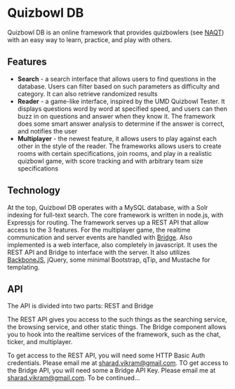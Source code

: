 Quizbowl DB 
================

Quizbowl DB is an online framework that provides quizbowlers (see [NAQT]("www.naqt.com")) with an easy way to learn, practice, and play with others.

Features
----------
* **Search** - a search interface that allows users to find questions in the database. Users can filter based on such parameters as difficulty and category. It can also retrieve randomized results
* **Reader** - a game-like interface, inspired by the UMD Quizbowl Tester. It displays questions word by word at specified speed, and users can then buzz in on questions and answer when they know it. The framework does some smart answer analysis to determine if the answer is correct, and notifies the user
* **Multiplayer** - the newest feature, it allows users to play against each other in the style of the reader. The frameworks allows users to create rooms with certain specifications, join rooms, and play in a realistic quizbowl game, with score tracking and with arbitrary team size specifications

Technology
---------
At the top, Quizbowl DB operates with a MySQL database, with a Solr indexing for full-text search. The core framework is written in node.js, with Expressjs for routing. The framework serves up a REST API that allow access to the 3 features. For the multiplayer game, the realtime communication and server events are handled with [Bridge](www.getbridge.com). Also implemented is a web interface, also completely in javascript. It uses the REST API and Bridge to interface with the server. It also utilizes [BackboneJS](www.backbonejs.org), jQuery, some minimal Bootstrap, qTip, and Mustache for templating.

API
--------
The API is divided into two parts: REST and Bridge

The REST API gives you access to the such things as the searching service, the browsing service, and other static things. The Bridge component allows you to hook into the realtime services of the framework, such as the chat, ticker, and multiplayer.

To get access to the REST API, you will need some HTTP Basic Auth credentials. Please email me at sharad.vikram@gmail.com.
TO get access to the Bridge API, you will need some a Bridge API Key. Please email me at sharad.vikram@gmail.com.
To be continued...
